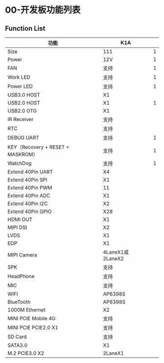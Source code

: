 # 00-开发板功能列表





## Function List

| 功能                              | K1A              |      |
| --------------------------------- | ---------------- | ---- |
| Size                              | 111              | 1    |
| Power                             | 12V              | 1    |
| FAN                               | 支持             | 1    |
| Work LED                          | 支持             | 1    |
| Power LED                         | 支持             | 1    |
| USB3.0 HOST                       | X1               |      |
| USB2.0 HOST                       | X1               | 1    |
| USB2.0 OTG                        | X1               |      |
| IR Receiver                       | 支持             |      |
| RTC                               | 支持             |      |
| DEBUG UART                        | 支持             | 1    |
| KEY（Recovery + RESET + MASKROM） | 支持             | 1    |
| WatchDog                          | 支持             | 1    |
| Extend 40Pin UART                 | X4               |      |
| Extend 40Pin SPI                  | X1               |      |
| Extend 40Pin PWM                  | 11               |      |
| Extend 40Pin ADC                  | X1               |      |
| Extend 40Pin I2C                  | X2               |      |
| Extend 40Pin GPIO                 | X28              |      |
| HDMI OUT                          | X1               |      |
| MIPI DSI                          | X2               |      |
| LVDS                              | X1               |      |
| EDP                               | X1               |      |
| MIPI Camera                       | 4LaneX1或2LaneX2 |      |
| SPK                               | 支持             |      |
| HeadPhone                         | 支持             |      |
| MIC                               | 支持             |      |
| WIFI                              | AP6398S          |      |
| BlueTooth                         | AP6398S          |      |
| 1000M Ethernet                    | X2               |      |
| MINI PCIE Mobile 4G               | 支持             |      |
| MINI PCIE PCIE2.0 X1              | 支持             |      |
| SD Card                           | 支持             |      |
| SATA3.0                           | X1               |      |
| M.2 PCIE3.0 X2                    | 2LaneX1          |      |
